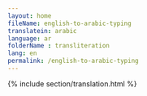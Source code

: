 ```yaml
--- 
layout: home 
fileName: english-to-arabic-typing
translatein: arabic
language: ar
folderName : transliteration
lang: en
permalink: /english-to-arabic-typing
---
```

{% include section/translation.html %}